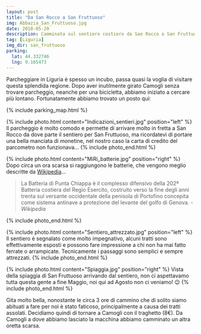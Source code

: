 ```yaml
---
layout: post
title: "Da San Rocco a San Fruttuoso"
img: Abbazia_San_Fruttuoso.jpg
date: 2018-05-20
description: Camminata sul sentiero costiero da San Rocco a San Fruttuoso, passando dalle batterie di Punta Chiappa
tag: [Liguria]
img_dir: san_fruttuoso
parking:
  lat: 44.332746
  lng: 9.165473
---
```


Parcheggiare in Liguria è spesso un incubo, passa quasi la voglia di visitare questa splendida regione. Dopo aver inutilmente girato Camogli senza trovare parcheggio, neanche per una bicicletta, abbiamo iniziato a cercare più lontano. Fortunatamente abbiamo trovato un posto qui:

{% include parking_map.html %}

{% include photo.html content="Indicazioni_sentieri.jpg" position="left" %}
Il parcheggio è molto comodo e permette di arrivare molto in fretta a San Rocco da dove parte il sentiero per San Fruttuoso, ma ricordatevi di portare una bella manciata di monetine, nel nostro caso la carta di credito del parcometro non funzionava...
{% include photo_end.html %}


{% include photo.html content="MiRi_batterie.jpg" position="right" %}
Dopo circa un ora scarsa si raggiungono le batterie, che vengono meglio descritte da [Wikipedia](https://it.wikipedia.org/wiki/Batteria_di_Punta_Chiappa)...

> La Batteria di Punta Chiappa è il complesso difensivo della 202ª Batteria costiera del Regio Esercito, costruito verso la fine degli anni trenta sul versante occidentale della penisola di Portofino concepita come sistema antinave a protezione del levante del golfo di Genova.  <cite>- Wikipedia</cite>

{% include photo_end.html %}

{% include photo.html content="Sentiero_attrezzato.jpg" position="left" %}
Il sentiero è segnalato come molto impegnativo, alcuni tratti sono effettivamente esposti e possono fare impressione a chi non ha mai fatto ferrate o arrampicate. Tecnicamente i passaggi sono semplici e sempre attrezzati.
{% include photo_end.html %}

{% include photo.html content="Spiaggia.jpg" position="right" %}
Vista della spiaggia di San Fruttuoso arrivando dal sentiero, non ci aspettavamo tutta questa gente a fine Maggio, noi qui ad Agosto non ci veniamo! 😉
{% include photo_end.html %}

Gita molto bella, nonostante le circa 3 ore di cammino che di solito siamo abituati a fare per noi è stato faticoso, principalmente a causa dei tratti assolati. Decidiamo quindi di tornare a Camogli con il traghetto (8€).
Da Camogli a dove abbiamo lasciato la macchina abbiamo camminato un altra oretta scarsa.
